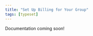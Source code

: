 ```yaml
---
title: "Set Up Billing for Your Group"
tags: [typeset]
---
```

 
<html><body><section data-type="chapter" class="hsecchapter" data-hederis-type="hsecchapter" id="group-billing" data-pi-attrs="id: group-billing; data-tags: typeset;" role="doc-chapter" data-tags="typeset" data-author-name=" " data-book-title=" " title="Set Up Billing for Your Group"><p class="hblkp" data-hederis-type="hblkp" id="ppD6YiLGR">Documentation coming soon!</p></section></body></html>
